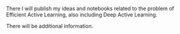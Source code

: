 There I will publish my ideas and notebooks related to the problem of Efficient Active Learning, also including Deep Active Learning.

There will be additional information.
